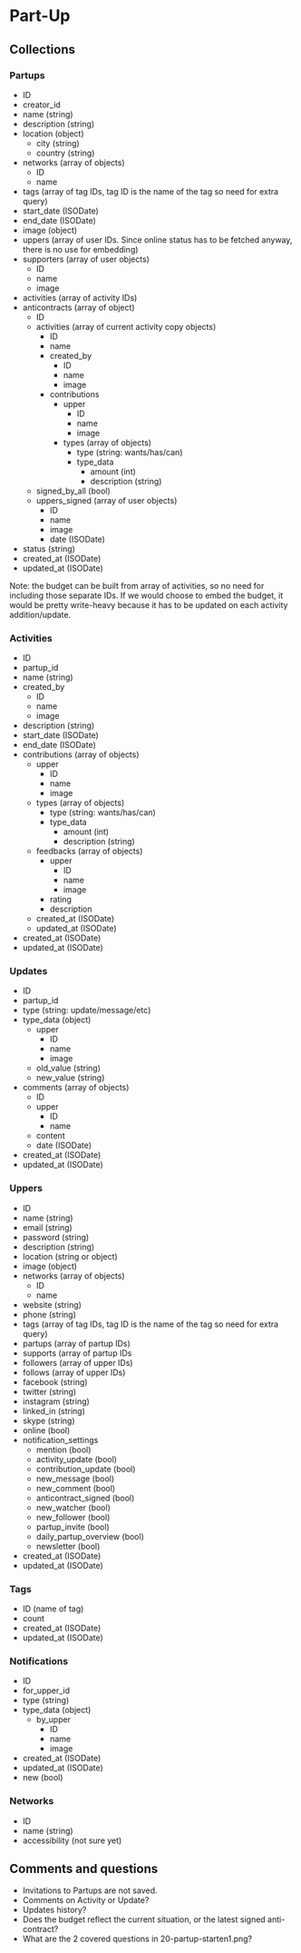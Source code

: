 Part-Up
=======

## Collections

### Partups
- ID
- creator_id
- name (string)
- description (string)
- location (object)
    - city (string)
    - country (string)
- networks (array of objects)
    - ID
    - name
- tags (array of tag IDs, tag ID is the name of the tag so need for extra query)
- start_date (ISODate)
- end_date (ISODate)
- image (object)
- uppers (array of user IDs. Since online status has to be fetched anyway, there is no use for embedding) 
- supporters (array of user objects)
    - ID
    - name
    - image
- activities (array of activity IDs)
- anticontracts (array of object)
    - ID
    - activities (array of current activity copy objects)
        - ID
        - name
        - created_by
            - ID
            - name
            - image
        - contributions
            - upper
                - ID
                - name
                - image
            - types (array of objects)
                - type (string: wants/has/can)
                - type_data
                    - amount (int)
                    - description (string) 
    - signed_by_all (bool)
    - uppers_signed (array of user objects)
        - ID
        - name
        - image
        - date (ISODate)
- status (string)
- created_at (ISODate)
- updated_at (ISODate)

Note: the budget can be built from array of activities, so no need for including those separate IDs.
If we would choose to embed the budget, it would be pretty write-heavy because it has to be updated on each activity addition/update.

### Activities
- ID
- partup_id
- name (string)
- created_by
    - ID
    - name
    - image
- description (string)
- start_date (ISODate)
- end_date (ISODate)
- contributions (array of objects)
    - upper
        - ID
        - name
        - image
    - types (array of objects)
        - type (string: wants/has/can)
        - type_data
            - amount (int)
            - description (string)
    - feedbacks (array of objects)
        - upper
            - ID
            - name
            - image
        - rating
        - description
    - created_at (ISODate)
    - updated_at (ISODate)
- created_at (ISODate)
- updated_at (ISODate)

### Updates
- ID
- partup_id
- type (string: update/message/etc)
- type_data (object)
    - upper 
        - ID
        - name
        - image
    - old_value (string)
    - new_value (string)
- comments (array of objects)
    - ID
    - upper
        - ID
        - name
    - content
    - date (ISODate)
- created_at (ISODate)
- updated_at (ISODate)

### Uppers
- ID
- name (string)
- email (string)
- password (string)
- description (string)
- location (string or object)
- image (object)
- networks (array of objects)
    - ID
    - name
- website (string)
- phone (string)
- tags (array of tag IDs, tag ID is the name of the tag so need for extra query)
- partups (array of partup IDs)
- supports (array of partup IDs
- followers (array of upper IDs)
- follows (array of upper IDs)
- facebook (string)
- twitter (string)
- instagram (string)
- linked_in (string)
- skype (string)
- online (bool)
- notification_settings
    - mention (bool)
    - activity_update (bool)
    - contribution_update (bool)
    - new_message (bool)
    - new_comment (bool)
    - anticontract_signed (bool)
    - new_watcher (bool)
    - new_follower (bool)
    - partup_invite (bool)
    - daily_partup_overview (bool)
    - newsletter (bool)
- created_at (ISODate)
- updated_at (ISODate)

### Tags
- ID (name of tag)
- count
- created_at (ISODate)
- updated_at (ISODate)

### Notifications
- ID
- for_upper_id
- type (string)
- type_data (object)
    - by_upper
        - ID
        - name
        - image
- created_at (ISODate)
- updated_at (ISODate)
- new (bool)

### Networks
- ID
- name (string)
- accessibility (not sure yet)



## Comments and questions
- Invitations to Partups are not saved.
- Comments on Activity or Update?
- Updates history?
- Does the budget reflect the current situation, or the latest signed anti-contract? 
- What are the 2 covered questions in 20-partup-starten1.png? 
